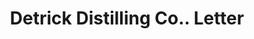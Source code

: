 ---
doi: 10.7916/D8475P0V
date_other: '1906'
date_other_textual: '1906'
form: correspondence
genre:
- Letters (correspondence)
name:
- Detrick Distilling Co.
object_in_context_url: https://biggert.cul.columbia.edu/items/view/ave_biggert_01301
subject_hierarchical_geographic:
- Dayton, Ohio, United States
subject_name:
- Detrick Distilling Co.
title: Detrick Distilling Co.. Letter
sort_title: Detrick Distilling Co.. Letter
call_number: ave_biggert_01301
coordinates:
- 39.75944444444445,-84.19166666666668
pid: ave_biggert_01301
identifiers: ave_biggert_01301
thumbnail: https://derivativo-1.library.columbia.edu/iiif/2/ldpd:343116/full/!256,256/0/native.jpg
permalink: /biggert/ave_biggert_01301/
layout: iiif-image-page
---